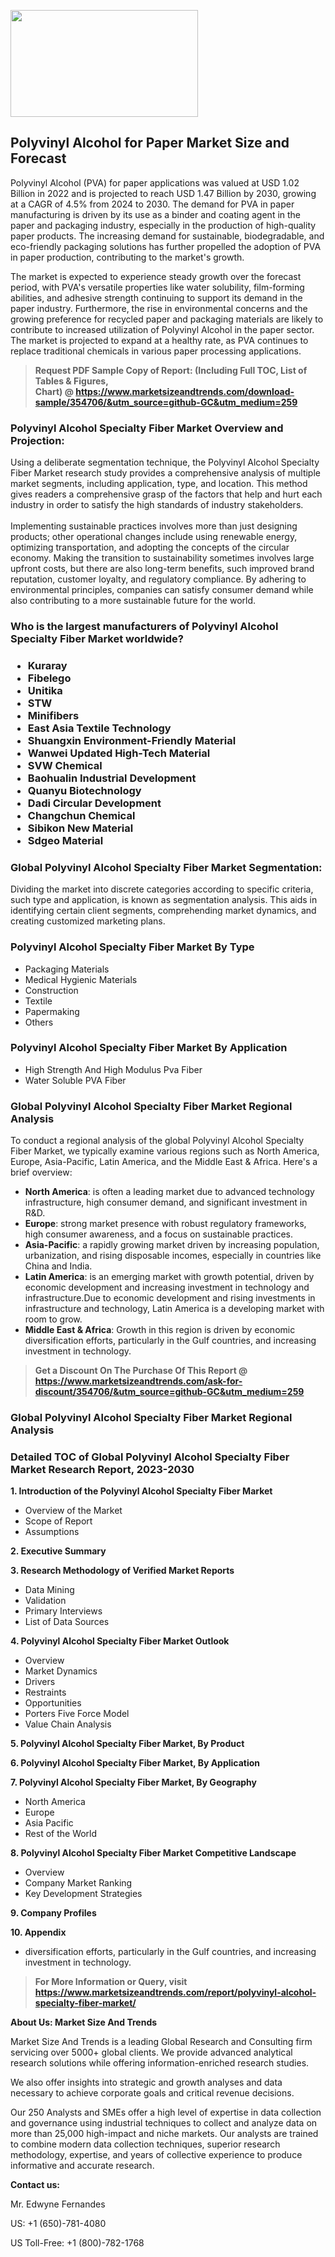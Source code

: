 <p><img class="alignnone size-medium wp-image-20088" src="https://ffe5etoiles.com/wp-content/uploads/2024/12/MST1-300x171.png" alt="" width="300" height="171" /></p><h2>Polyvinyl Alcohol for Paper Market Size and Forecast</h2><p>Polyvinyl Alcohol (PVA) for paper applications was valued at USD 1.02 Billion in 2022 and is projected to reach USD 1.47 Billion by 2030, growing at a CAGR of 4.5% from 2024 to 2030. The demand for PVA in paper manufacturing is driven by its use as a binder and coating agent in the paper and packaging industry, especially in the production of high-quality paper products. The increasing demand for sustainable, biodegradable, and eco-friendly packaging solutions has further propelled the adoption of PVA in paper production, contributing to the market's growth.</p><p>The market is expected to experience steady growth over the forecast period, with PVA's versatile properties like water solubility, film-forming abilities, and adhesive strength continuing to support its demand in the paper industry. Furthermore, the rise in environmental concerns and the growing preference for recycled paper and packaging materials are likely to contribute to increased utilization of Polyvinyl Alcohol in the paper sector. The market is projected to expand at a healthy rate, as PVA continues to replace traditional chemicals in various paper processing applications.</p></p><blockquote id="" class=""><strong>Request PDF Sample Copy of Report: (Including Full TOC, List of Tables &amp; Figures, Chart)&nbsp;@&nbsp;<strong><a href="https://www.marketsizeandtrends.com/download-sample/354706/&utm_source=github-GC&utm_medium=259" target="_blank">https://www.marketsizeandtrends.com/download-sample/354706/&utm_source=github-GC&utm_medium=259</a></strong></strong></blockquote><h3 id="" class="">Polyvinyl Alcohol Specialty Fiber Market&nbsp;Overview and Projection:</h3><p id="" class="">Using a deliberate segmentation technique, the Polyvinyl Alcohol Specialty Fiber Market research study provides a comprehensive analysis of multiple market segments, including application, type, and location. This method gives readers a comprehensive grasp of the factors that help and hurt each industry in order to satisfy the high standards of industry stakeholders. <br /> <br />Implementing sustainable practices involves more than just designing products; other operational changes include using renewable energy, optimizing transportation, and adopting the concepts of the circular economy. Making the transition to sustainability sometimes involves large upfront costs, but there are also long-term benefits, such improved brand reputation, customer loyalty, and regulatory compliance. By adhering to environmental principles, companies can satisfy consumer demand while also contributing to a more sustainable future for the world.</p><h3 id="" class="">Who is the largest manufacturers of&nbsp;Polyvinyl Alcohol Specialty Fiber Market worldwide?</h3><h3 class=""><p><ul><li>Kuraray </li><li> Fibelego </li><li> Unitika </li><li> STW </li><li> Minifibers </li><li> East Asia Textile Technology </li><li> Shuangxin Environment-Friendly Material </li><li> Wanwei Updated High-Tech Material </li><li> SVW Chemical </li><li> Baohualin Industrial Development </li><li> Quanyu Biotechnology </li><li> Dadi Circular Development </li><li> Changchun Chemical </li><li> Sibikon New Material </li><li> Sdgeo Material</li></ul></p></h3><h3 id="" class="">Global&nbsp;Polyvinyl Alcohol Specialty Fiber Market Segmentation:</h3><p id="" class="">Dividing the market into discrete categories according to specific criteria, such type and application, is known as segmentation analysis. This aids in identifying certain client segments, comprehending market dynamics, and creating customized marketing plans.</p><h3 id="" class="">Polyvinyl Alcohol Specialty Fiber Market&nbsp;By Type</h3><p><p><ul><li>Packaging Materials</li><li> Medical Hygienic Materials</li><li> Construction</li><li> Textile</li><li> Papermaking</li><li> Others</p></li></ul></p></p><h3 id="" class="">Polyvinyl Alcohol Specialty Fiber Market&nbsp;By Application</h3><p class=""><p><ul><li>High Strength And High Modulus Pva Fiber</li><li> Water Soluble PVA Fiber</li></ul></p></p><h3 id="" class="">Global Polyvinyl Alcohol Specialty Fiber Market Regional Analysis</h3><p id="" class="">To conduct a regional analysis of the global Polyvinyl Alcohol Specialty Fiber Market, we typically examine various regions such as North America, Europe, Asia-Pacific, Latin America, and the Middle East &amp; Africa. Here's a brief overview:</p><ul><li><strong>North America</strong>: is often a leading market due to advanced technology infrastructure, high consumer demand, and significant investment in R&amp;D.</li><li><strong>Europe</strong>: strong market presence with robust regulatory frameworks, high consumer awareness, and a focus on sustainable practices.</li><li><strong>Asia-Pacific</strong>: a rapidly growing market driven by increasing population, urbanization, and rising disposable incomes, especially in countries like China and India.</li><li><strong>Latin America</strong>: is an emerging market with growth potential, driven by economic development and increasing investment in technology and infrastructure.Due to economic development and rising investments in infrastructure and technology, Latin America is a developing market with room to grow.</li><li><strong>Middle East &amp; Africa</strong>: Growth in this region is driven by economic diversification efforts, particularly in the Gulf countries, and increasing investment in technology.</li></ul><blockquote id="" class=""><strong>Get a Discount On The Purchase Of This Report @ <strong><a href="https://www.marketsizeandtrends.com/ask-for-discount/354706/&utm_source=github-GC&utm_medium=259" target="_blank">https://www.marketsizeandtrends.com/ask-for-discount/354706/&utm_source=github-GC&utm_medium=259</a></strong></strong></blockquote><h3 id="" class="">Global Polyvinyl Alcohol Specialty Fiber Market Regional Analysis</h3><h3 id="" class="">Detailed TOC of Global Polyvinyl Alcohol Specialty Fiber Market Research Report, 2023-2030</h3><p id="" class=""><strong>1. Introduction of the Polyvinyl Alcohol Specialty Fiber Market</strong></p><ul><li>Overview of the Market</li><li>Scope of Report</li><li>Assumptions</li></ul><p id="" class=""><strong>2. Executive Summary</strong></p><p id="" class=""><strong>3. Research Methodology of Verified Market Reports</strong></p><ul><li>Data Mining</li><li>Validation</li><li>Primary Interviews</li><li>List of Data Sources</li></ul><p id="" class=""><strong>4. Polyvinyl Alcohol Specialty Fiber Market Outlook</strong></p><ul><li>Overview</li><li>Market Dynamics</li><li>Drivers</li><li>Restraints</li><li>Opportunities</li><li>Porters Five Force Model</li><li>Value Chain Analysis</li></ul><p id="" class=""><strong>5. Polyvinyl Alcohol Specialty Fiber Market, By Product</strong></p><p id="" class=""><strong>6. Polyvinyl Alcohol Specialty Fiber Market, By Application</strong></p><p id="" class=""><strong>7. Polyvinyl Alcohol Specialty Fiber Market, By Geography</strong></p><ul><li>North America</li><li>Europe</li><li>Asia Pacific</li><li>Rest of the World</li></ul><p id="" class=""><strong>8. Polyvinyl Alcohol Specialty Fiber Market Competitive Landscape</strong></p><ul><li>Overview</li><li>Company Market Ranking</li><li>Key Development Strategies</li></ul><p id="" class=""><strong>9. Company Profiles</strong></p><p id="" class=""><strong>10. Appendix</strong></p><ul><li>diversification efforts, particularly in the Gulf countries, and increasing investment in technology.</li></ul><blockquote id="" class=""><strong>For More Information or Query, visit <strong><strong><a href="https://www.marketsizeandtrends.com/report/polyvinyl-alcohol-specialty-fiber-market/" target="_blank">https://www.marketsizeandtrends.com/report/polyvinyl-alcohol-specialty-fiber-market/</a></strong></strong></strong></blockquote><p id="" class=""><strong>About Us: Market Size And Trends</strong></p><p id="" class="">Market Size And Trends is a leading Global Research and Consulting firm servicing over 5000+ global clients. We provide advanced analytical research solutions while offering information-enriched research studies.</p><p id="" class="">We also offer insights into strategic and growth analyses and data necessary to achieve corporate goals and critical revenue decisions.</p><p id="" class="">Our 250 Analysts and SMEs offer a high level of expertise in data collection and governance using industrial techniques to collect and analyze data on more than 25,000 high-impact and niche markets. Our analysts are trained to combine modern data collection techniques, superior research methodology, expertise, and years of collective experience to produce informative and accurate research.</p><p id="" class=""><strong>Contact us:</strong></p><p id="" class="">Mr. Edwyne Fernandes</p><p id="" class="">US: +1 (650)-781-4080</p><p id="" class="">US Toll-Free: +1 (800)-782-1768</p>
